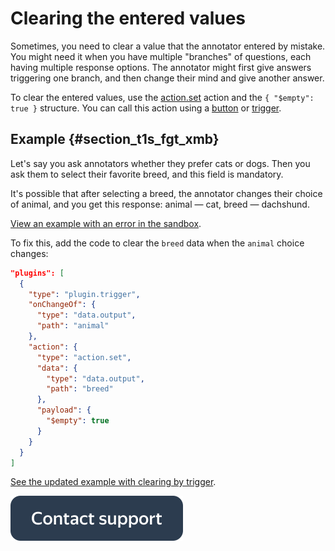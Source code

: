 # Clearing the entered values

Sometimes, you need to clear a value that the annotator entered by mistake. You might need it when you have multiple "branches" of questions, each having multiple response options. The annotator might first give answers triggering one branch, and then change their mind and give another answer.

To clear the entered values, use the [action.set](../reference/action.set.md) action and the `{ "$empty": true }` structure. You can call this action using a [button](../reference/view.action-button.md) or [trigger](../reference/plugin.trigger.md).

## Example {#section_t1s_fgt_xmb}

Let's say you ask annotators whether they prefer cats or dogs. Then you ask them to select their favorite breed, and this field is mandatory.

It's possible that after selecting a breed, the annotator changes their choice of animal, and you get this response: animal — cat, breed — dachshund.

[View an example with an error in the sandbox](https://tb.yandex.net/editor?locale=en&config=N4Igxg9gdgZglgcxALhMAOlABF9IBucApgO57JYbY64gAuAngA5Hm2GkB0ANnAM508AGkw1acOkQC2fNgG1RYyoqW1GLNnnhFuAE04AnAIa64EALQIDEAK5NhKpXm5GARjs0gA6gAsIWXX8GWyxuCHwiLCkIAyIAfgdqVTwIJjozKFkULAUk1WU8-NoXd25PAGEjOiyRQvy8fCNuG1ZsvDAqrMdVAF9aopwqAZpnNw82kAARCAQa7vqCJpbPQNm8ebEejawAXX6F3SqjNiGBvHVWijxDuiNOWzomG0EQfaK8JiqfTyMoOCkmus6jg+tsGk04DcMidtjhzsxLrRIFBTOloIYiABHGxwWK6RLDPA+OBQF5XEAAFWJfCiNgEWHcWHg3G4RF0WBJQKKWzqoLqp2S9ARnh8OhYBk4fBIEjA31eYPARj4RCyFFywwFZ3A0FR0OymsJQo0E2RuvRWJsTTmwIORxhNveRsR1yO92eTxeb2GIxAnzocvJv3+gJAsKUfO9ProEE8HWqXO9Ee9eFifBs3DJBUjcKdnm0ekMJjMlmsdgJ2dGpU8viqHJpwRsBiZRnwtgMEkirlibIS8odThAqTRmXkYdUBorIBK43JAFkjCTIpBoOXsz7Gs1nSAAYuAPrLqAJtdJtcTyOVme0ADKcCMUlXa-YSy3fFv99D-d6XsjZ+TU7GZQTAAQkQUAICG36ThuywTO4YEhmO4aQRqiGCtOgHkgA8v6RAGA+a7gpungQDheEfo+WA8mueyobQNzHPqtE5hcKyug8Hr4X+foBrQXZEGyR6JshCwbpCVR6hQv6OixJo6hIGQYtiuICeR2ZUYmYYnvkUk+qa8kroxn5RsKskovpUCcBaVqcY69H2hR8LGuS9Fuo8zw2Vq3E-H8AKAbRWmGtGKwzF0RkBQsqbppmOliI5W75voximBYVi2PYfYEf+VYTDWdB1lgDZNjALZth2DLdrovbCYKQ4ZKqORMVmFHFABnhXqKTCigY+IZc1hEweSfAdV1PWNeFKFGWhrUTJMRiykNNgoh5hrQVuhzzT4i2jZNNDjQMMULOhnhAemegzMtWqrZ4rinasgmRntRQHVN2VYaRF2OldEwkV190aTtNE7S6tz2Y+cWsbcrkcb1mVebBFV-dy1UDqJUIGZJjXg6ZZoWbESl4oj+TqcMxNE9sOzzKTFPUDyPSvCAJIeigaB0z0QA).

To fix this, add the code to clear the `breed` data when the `animal` choice changes:

```json
"plugins": [
  {
    "type": "plugin.trigger",
    "onChangeOf": {
      "type": "data.output",
      "path": "animal"
    },
    "action": {
      "type": "action.set",
      "data": {
        "type": "data.output",
        "path": "breed"
      },
      "payload": {
        "$empty": true
      }
    }
  }
]
```

[See the updated example with clearing by trigger](https://tb.yandex.net/editor?locale=en&config=N4Igxg9gdgZglgcxALhMAOlABF9IBucApgO57JYbY64gAuAngA5Hm2GkB0ANnAM508AGkw1acOkQC2fNgG1RYyoqW1GLNnnhFuAE04AnAIa64EALQIDEAK5NhKpXm5GARjs0gA6gAsIWXX8GWyxuCHwiLCkIAyIAfgdqVTwIJjozKFkULAUk1WU8-NoXd25PAGEjOiyRQvy8fCNuG1ZsvDAqrMdVAF9aopwqAZpnNw82kAARCAQa7vqCJpbPQNm8ebEejawAXX6F3SqjNiGBvHVWijxDuiNOWzomG0EQfaK8JiqfTyMoOCkmus6jg+tsGk04DcMidtjhzsxLrRIFBTOloIYiABHGxwWK6RLDPA+OBQF5XEAAFWJfCiNgEWHcWHg3G4RF0WBJQKKWzqoLqp2S9ARnh8OhYBk4fBIEjA31eYPARj4RCyFFywwFZ3A0FR0OymsJQo0E2RuvRWJsTTmwIORxhNveRsR1yO92eTxeb2GIxAnzocvJv3+gJAsKUfO9ProEE8HWqXO9Ee9eFifBs3DJBUjcKdnm0ekMJjMlmsdgJ2dGpU8viqHJpwRsBiZRnwtgMEkirlibIS8odThAqTRmXkYdUBorIBK43JAFkjCTIpBoOXsz7Gs1nSAAYuAPrLqAJtdJtcTyOVme0ADKcCMUlXa-YSy3fFv99D-d6XsjZ+TU7GZQTAAQkQUAICG36ThuywTO4YEhmO4aQRqiGCtOgHkgA8v6RAGA+a7gpungQDheEfo+WA8mueyobQNzHPqtE5hcKyug8Hr4X+foBrQXZEGyR6JshCwbpCVR6hQv6OixJo6hIGQYtiuICeR2ZUYmYYnvkUk+qa8kroxn5RsKskovpUCcBaVqcY69H2hR8LGuS9Fuo8zw2Vq3E-H8AKAbRWmGtGKwzF0RkBQsqbppmOliI5W75voximBYVi2PYfYEf+VYTDWdB1lgDZNjALZth2DLdrovbCYKQ4ZKqORMVmFHFABnhXqKTCigY+IZc1hEweSfAdV1PWNeFKFGWhrUTJMRiykNNgoh5hrQVuhzzT4i2jZNNDjQMMULOhnhAemegzMtWqrZ4rinasgmRntRQHVN2VYaRF2OldEwkV190aTtNE7S6tz2Y+cWsbcrkcb1mVebBFV-dy1UDqJUIGZJjXg6ZZoWbESl4oj+TqcMxNE9sOzzKTFPUEmHzNAgJL1eqNATlj5JMPTJKcHQ7YIAguGcSkUDlD4vz85hMCg4KMnOWx7ruTDA5w4GPkIbykF4HNw5SwOMu0FrCnKp6Cp2YZgUmbLkPsQryMfF810I6pX4Kp8DBhCYOuCgAJNIaQMGwPPLDapMgo46nUz0rwgCSHooGgkc9EAA).


[![image](../_images/buttons/contact-support.svg)](../concepts/support.md)
